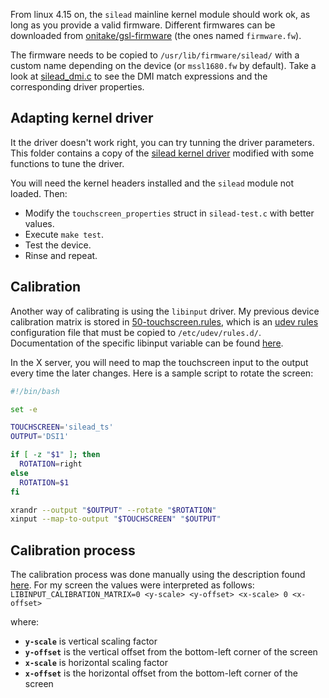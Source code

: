 From linux 4.15 on, the `silead` mainline kernel module should work ok, as long as you provide a valid firmware.
Different firmwares can be downloaded from [onitake/gsl-firmware](https://github.com/onitake/gsl-firmware)
(the ones named `firmware.fw`).

The firmware needs to be copied to `/usr/lib/firmware/silead/` with a custom name depending on the device (or `mssl1680.fw` by default). Take a look at [silead_dmi.c](https://github.com/torvalds/linux/blob/cacd9759eea2f1c7e8792ecd91ed4602f963b1a5/drivers/platform/x86/silead_dmi.c) to
see the DMI match expressions and the corresponding driver properties.


## Adapting kernel driver
It the driver doesn't work right, you can try tunning the driver parameters. This folder contains a copy
of the [silead kernel driver](https://github.com/torvalds/linux/blob/master/drivers/input/touchscreen/silead.c)
modified with some functions to tune the driver.

You will need the kernel headers installed and the `silead` module not loaded.
Then:
 - Modify the `touchscreen_properties` struct in `silead-test.c` with better values.
 - Execute `make test`.
 - Test the device.
 - Rinse and repeat.



## Calibration
Another way of calibrating is using the `libinput` driver. My previous device calibration matrix is stored in
[50-touchscreen.rules](https://raw.githubusercontent.com/danielotero/linux-on-hi10/master/touchscreen/50-touchscreen.rules),
which is an [udev rules](https://wiki.archlinux.org/index.php/Udev) configuration file that must be copied to
`/etc/udev/rules.d/`. Documentation of the specific libinput variable can be found
[here](https://wayland.freedesktop.org/libinput/doc/1.2.1/udev_config.html).

In the X server, you will need to map the touchscreen input to the output every time the later changes. Here is a
sample script to rotate the screen:
```Bash
#!/bin/bash

set -e

TOUCHSCREEN='silead_ts'
OUTPUT='DSI1'

if [ -z "$1" ]; then
  ROTATION=right
else
  ROTATION=$1
fi

xrandr --output "$OUTPUT" --rotate "$ROTATION"
xinput --map-to-output "$TOUCHSCREEN" "$OUTPUT"

```

## Calibration process
The calibration process was done manually using the description found
[here](https://wayland.freedesktop.org/libinput/doc/1.2.1/group__config.html#ga09a798f58cc601edd2797780096e9804).
For my screen the values were interpreted as follows:
`LIBINPUT_CALIBRATION_MATRIX=0 <y-scale> <y-offset> <x-scale> 0 <x-offset>`

where:

 - **`y-scale`** is vertical scaling factor
 - **`y-offset`** is the vertical offset from the bottom-left corner of the screen
 - **`x-scale`** is horizontal scaling factor
 - **`x-offset`** is the horizontal offset from the bottom-left corner of the screen

